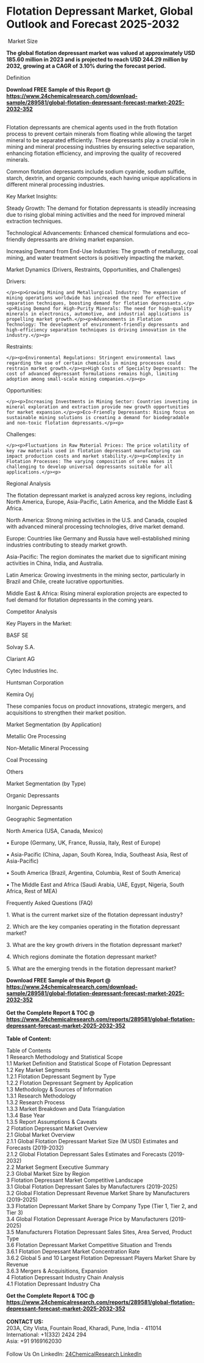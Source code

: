 <h1>Flotation Depressant Market, Global Outlook and Forecast 2025-2032</h1><p> Market Size
</p><p><strong>The global flotation depressant market was valued at approximately USD 185.60 million in 2023 and is projected to reach USD 244.29 million by 2032, growing at a CAGR of 3.10% during the forecast period.</strong></p><p>
Definition</p><div><b>Download FREE Sample of this Report @ 
            <a href="https://www.24chemicalresearch.com/download-sample/289581/global-flotation-depressant-forecast-market-2025-2032-352">
            https://www.24chemicalresearch.com/download-sample/289581/global-flotation-depressant-forecast-market-2025-2032-352</a></b></div><br><p>
</p><p>Flotation depressants are chemical agents used in the froth flotation process to prevent certain minerals from floating while allowing the target mineral to be separated efficiently. These depressants play a crucial role in mining and mineral processing industries by ensuring selective separation, enhancing flotation efficiency, and improving the quality of recovered minerals.</p><p>
</p><p>Common flotation depressants include sodium cyanide, sodium sulfide, starch, dextrin, and organic compounds, each having unique applications in different mineral processing industries.</p><p>
Key Market Insights:</p><p>
</p><p>Steady Growth: The demand for flotation depressants is steadily increasing due to rising global mining activities and the need for improved mineral extraction techniques.</p><p>Technological Advancements: Enhanced chemical formulations and eco-friendly depressants are driving market expansion.</p><p>Increasing Demand from End-Use Industries: The growth of metallurgy, coal mining, and water treatment sectors is positively impacting the market.</p><p>
Market Dynamics (Drivers, Restraints, Opportunities, and Challenges)</p><p>
Drivers:</p><p>

	</p><p>Growing Mining and Metallurgical Industry: The expansion of mining operations worldwide has increased the need for effective separation techniques, boosting demand for flotation depressants.</p><p>Rising Demand for High-Purity Minerals: The need for high-quality minerals in electronics, automotive, and industrial applications is propelling market growth.</p><p>Advancements in Flotation Technology: The development of environment-friendly depressants and high-efficiency separation techniques is driving innovation in the industry.</p><p>
Restraints:</p><p>

	</p><p>Environmental Regulations: Stringent environmental laws regarding the use of certain chemicals in mining processes could restrain market growth.</p><p>High Costs of Specialty Depressants: The cost of advanced depressant formulations remains high, limiting adoption among small-scale mining companies.</p><p>
Opportunities:</p><p>

	</p><p>Increasing Investments in Mining Sector: Countries investing in mineral exploration and extraction provide new growth opportunities for market expansion.</p><p>Eco-Friendly Depressants: Rising focus on sustainable mining solutions is creating a demand for biodegradable and non-toxic flotation depressants.</p><p>
Challenges:</p><p>

	</p><p>Fluctuations in Raw Material Prices: The price volatility of key raw materials used in flotation depressant manufacturing can impact production costs and market stability.</p><p>Complexity in Flotation Processes: The varying composition of ores makes it challenging to develop universal depressants suitable for all applications.</p><p>
Regional Analysis</p><p>
</p><p>The flotation depressant market is analyzed across key regions, including North America, Europe, Asia-Pacific, Latin America, and the Middle East &amp; Africa.</p><p>
</p><p>North America: Strong mining activities in the U.S. and Canada, coupled with advanced mineral processing technologies, drive market demand.</p><p>Europe: Countries like Germany and Russia have well-established mining industries contributing to steady market growth.</p><p>Asia-Pacific: The region dominates the market due to significant mining activities in China, India, and Australia.</p><p>Latin America: Growing investments in the mining sector, particularly in Brazil and Chile, create lucrative opportunities.</p><p>Middle East &amp; Africa: Rising mineral exploration projects are expected to fuel demand for flotation depressants in the coming years.</p><p>
Competitor Analysis</p><p>
Key Players in the Market:</p><p>
</p><p>BASF SE</p><p>Solvay S.A.</p><p>Clariant AG</p><p>Cytec Industries Inc.</p><p>Huntsman Corporation</p><p>Kemira Oyj</p><p>
</p><p>These companies focus on product innovations, strategic mergers, and acquisitions to strengthen their market position.</p><p>
Market Segmentation (by Application)</p><p>
</p><p>Metallic Ore Processing</p><p>Non-Metallic Mineral Processing</p><p>Coal Processing</p><p>Others</p><p>
Market Segmentation (by Type)</p><p>
</p><p>Organic Depressants</p><p>Inorganic Depressants</p><p>
Geographic Segmentation</p><p>
</p><p>North America (USA, Canada, Mexico)</p><p>
</p><p>• Europe (Germany, UK, France, Russia, Italy, Rest of Europe)</p><p>
</p><p>• Asia-Pacific (China, Japan, South Korea, India, Southeast Asia, Rest of Asia-Pacific)</p><p>
</p><p>• South America (Brazil, Argentina, Columbia, Rest of South America)</p><p>
</p><p>• The Middle East and Africa (Saudi Arabia, UAE, Egypt, Nigeria, South Africa, Rest of MEA)</p><p>
Frequently Asked Questions (FAQ)</p><p>
1. What is the current market size of the flotation depressant industry?</p><p>
</p><p>
2. Which are the key companies operating in the flotation depressant market?</p><p>
</p><p>
3. What are the key growth drivers in the flotation depressant market?</p><p>
</p><p>
4. Which regions dominate the flotation depressant market?</p><p>
</p><p>
5. What are the emerging trends in the flotation depressant market?</p><p>
</p><p>
</p><p>
</p><p></p><div><b>Download FREE Sample of this Report @ 
            <a href="https://www.24chemicalresearch.com/download-sample/289581/global-flotation-depressant-forecast-market-2025-2032-352">
            https://www.24chemicalresearch.com/download-sample/289581/global-flotation-depressant-forecast-market-2025-2032-352</a></b></div><br><div><b>Get the Complete Report & TOC @ 
            <a href="https://www.24chemicalresearch.com/reports/289581/global-flotation-depressant-forecast-market-2025-2032-352">
            https://www.24chemicalresearch.com/reports/289581/global-flotation-depressant-forecast-market-2025-2032-352</a></b></div><br>
            <b>Table of Content:</b><p>Table of Contents<br />
1 Research Methodology and Statistical Scope<br />
1.1 Market Definition and Statistical Scope of Flotation Depressant<br />
1.2 Key Market Segments<br />
1.2.1 Flotation Depressant Segment by Type<br />
1.2.2 Flotation Depressant Segment by Application<br />
1.3 Methodology & Sources of Information<br />
1.3.1 Research Methodology<br />
1.3.2 Research Process<br />
1.3.3 Market Breakdown and Data Triangulation<br />
1.3.4 Base Year<br />
1.3.5 Report Assumptions & Caveats<br />
2 Flotation Depressant Market Overview<br />
2.1 Global Market Overview<br />
2.1.1 Global Flotation Depressant Market Size (M USD) Estimates and Forecasts (2019-2032)<br />
2.1.2 Global Flotation Depressant Sales Estimates and Forecasts (2019-2032)<br />
2.2 Market Segment Executive Summary<br />
2.3 Global Market Size by Region<br />
3 Flotation Depressant Market Competitive Landscape<br />
3.1 Global Flotation Depressant Sales by Manufacturers (2019-2025)<br />
3.2 Global Flotation Depressant Revenue Market Share by Manufacturers (2019-2025)<br />
3.3 Flotation Depressant Market Share by Company Type (Tier 1, Tier 2, and Tier 3)<br />
3.4 Global Flotation Depressant Average Price by Manufacturers (2019-2025)<br />
3.5 Manufacturers Flotation Depressant Sales Sites, Area Served, Product Type<br />
3.6 Flotation Depressant Market Competitive Situation and Trends<br />
3.6.1 Flotation Depressant Market Concentration Rate<br />
3.6.2 Global 5 and 10 Largest Flotation Depressant Players Market Share by Revenue<br />
3.6.3 Mergers & Acquisitions, Expansion<br />
4 Flotation Depressant Industry Chain Analysis<br />
4.1 Flotation Depressant Industry Cha</p><div><b>Get the Complete Report & TOC @ 
            <a href="https://www.24chemicalresearch.com/reports/289581/global-flotation-depressant-forecast-market-2025-2032-352">
            https://www.24chemicalresearch.com/reports/289581/global-flotation-depressant-forecast-market-2025-2032-352</a></b></div><br><b>CONTACT US:</b><br>
            203A, City Vista, Fountain Road, Kharadi, Pune, India - 411014<br>
            International: +1(332) 2424 294<br>
            Asia: +91 9169162030 <br><br>
            Follow Us On LinkedIn: <a href="https://www.linkedin.com/company/24chemicalresearch/">24ChemicalResearch LinkedIn</a>